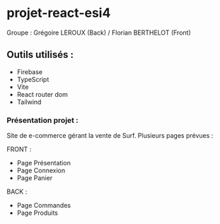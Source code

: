 # projet-react-esi4

Groupe : Grégoire LEROUX (Back) / Florian BERTHELOT (Front)

## Outils utilisés :

- Firebase 
- TypeScript 
- Vite 
- React router dom 
- Tailwind 

### Présentation projet :

Site de e-commerce gérant la vente de Surf. 
Plusieurs pages prévues :

FRONT :
- Page Présentation
- Page Connexion
- Page Panier

BACK :
- Page Commandes
- Page Produits
